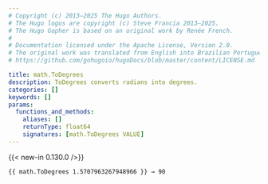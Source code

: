 ```yaml
---
# Copyright (c) 2013–2025 The Hugo Authors.
# The Hugo logos are copyright (c) Steve Francia 2013–2025.
# The Hugo Gopher is based on an original work by Renée French.
#
# Documentation licensed under the Apache License, Version 2.0.
# The original work was translated from English into Brazilian Portuguese.
# https://github.com/gohugoio/hugoDocs/blob/master/content/LICENSE.md

title: math.ToDegrees
description: ToDegrees converts radians into degrees.
categories: []
keywords: []
params:
  functions_and_methods:
    aliases: []
    returnType: float64
    signatures: [math.ToDegrees VALUE]
---
```


{{< new-in 0.130.0 />}}

```go-html-template
{{ math.ToDegrees 1.5707963267948966 }} → 90
```
